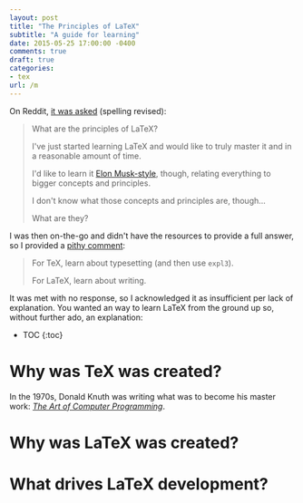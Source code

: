 ```yaml
---
layout: post
title: "The Principles of LaTeX"
subtitle: "A guide for learning"
date: 2015-05-25 17:00:00 -0400
comments: true
draft: true
categories:
- tex
url: /m
---
```


On Reddit, [it was asked][r-principles] (spelling revised):

<!--more-->

> What are the principles of LaTeX?
>
> I've just started learning LaTeX and would like to truly master it
> and in a reasonable amount of time.
>
> I'd like to learn it [Elon Musk-style][r-p-em], though, relating
> everything to bigger concepts and principles.
>
> I don't know what those concepts and principles are, though...
>
> What are they?

I was then on-the-go and didn't have the resources to provide a full
answer, so I provided a [pithy comment][r-p-comment]:

> For TeX, learn about typesetting (and then use `expl3`).
>
> For LaTeX, learn about writing.

It was met with no response, so I acknowledged it as insufficient per
lack of explanation.  You wanted an way to learn LaTeX from the ground
up so, without further ado, an explanation:

* TOC
{:toc}

# Why was TeX was created?

In the 1970s, Donald Knuth was writing what was to become his master
work: [*The Art of Computer Programming*][taocp].

# Why was LaTeX was created?
# What drives LaTeX development?

[r-principles]: http://redd.it/36jm3d
[r-p-em]: http://i.imgur.com/Y1gKnBd.jpg
[r-p-comment]: http://www.reddit.com/r/LaTeX/comments/36jm3d/what_are_the_principles_of_latex/creux4h
[taocp]: https://en.wikipedia.org/wiki/The_Art_of_Computer_Programming
